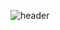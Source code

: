 <!-- 타이틀 부분 -->
<!-- Speech Bubble Neon -->
<!-- Neon Arcade Style Header -->
![header](https://capsule-render.vercel.app/api?type=speech&color=000000&height=200&section=header&text=%E2%9A%A1%20Welcome%20to%2007augst's%20High%20Score%20Hall%20%F0%9F%95%B9%EF%B8%8F%20Insert%20Coin%20to%20Start&fontSize=45&fontColor=ffffff)
